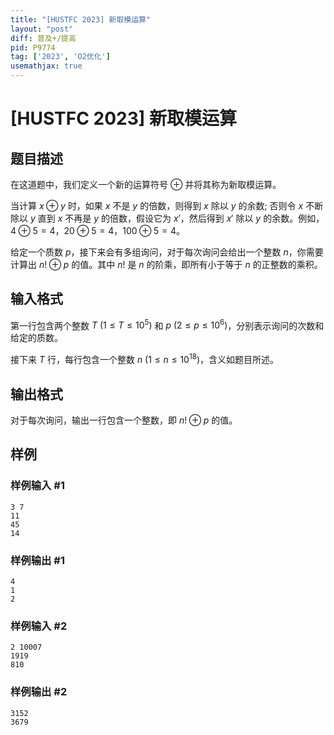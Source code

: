 ```yaml
---
title: "[HUSTFC 2023] 新取模运算"
layout: "post"
diff: 普及+/提高
pid: P9774
tag: ['2023', 'O2优化']
usemathjax: true
---
```


# [HUSTFC 2023] 新取模运算
## 题目描述

在这道题中，我们定义一个新的运算符号 $\oplus$ 并将其称为新取模运算。

当计算 $x \oplus y$ 时，如果 $x$ 不是 $y$ 的倍数，则得到 $x$ 除以 $y$ 的余数; 否则令 $x$ 不断除以 $y$ 直到 $x$ 不再是 $y$ 的倍数，假设它为 $x'$，然后得到 $x'$ 除以 $y$ 的余数。例如，$4\oplus 5=4$，$20\oplus 5=4$，$100\oplus 5=4$。

给定一个质数 $p$，接下来会有多组询问，对于每次询问会给出一个整数 $n$，你需要计算出 $n!\oplus p$ 的值。其中 $n!$ 是 $n$ 的阶乘，即所有小于等于 $n$ 的正整数的乘积。
## 输入格式

第一行包含两个整数 $T\ (1\le T\le 10^5)$ 和 $p\ (2\le p\le 10^6)$，分别表示询问的次数和给定的质数。

接下来 $T$ 行，每行包含一个整数 $n\ (1\le n\le 10^{18})$，含义如题目所述。
## 输出格式

对于每次询问，输出一行包含一个整数，即 $n!\oplus p$ 的值。
## 样例

### 样例输入 #1
```
3 7
11
45
14
```
### 样例输出 #1
```
4
1
2

```
### 样例输入 #2
```
2 10007
1919
810
```
### 样例输出 #2
```
3152
3679

```
